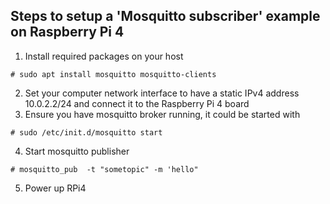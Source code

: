 ## Steps to setup a 'Mosquitto subscriber' example on Raspberry Pi 4

1. Install required packages on your host
```
# sudo apt install mosquitto mosquitto-clients
```
2. Set your computer network interface to have a static IPv4 address 10.0.2.2/24 and connect it to the Raspberry Pi 4 board
3. Ensure you have mosquitto broker running, it could be started with
```
# sudo /etc/init.d/mosquitto start
```
4. Start mosquitto publisher
```
# mosquitto_pub  -t "sometopic" -m 'hello"
```
5. Power up RPi4